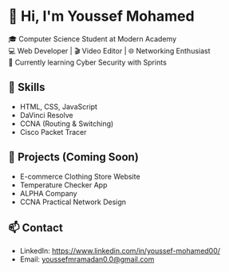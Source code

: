 # 👋 Hi, I'm Youssef Mohamed

🎓 Computer Science Student at Modern Academy  
💻 Web Developer | 🎬 Video Editor | 🌐 Networking Enthusiast  
🔐 Currently learning Cyber Security with Sprints

## 🚀 Skills
- HTML, CSS, JavaScript
- DaVinci Resolve
- CCNA (Routing & Switching)
- Cisco Packet Tracer

## 📁 Projects (Coming Soon)
- E-commerce Clothing Store Website
- Temperature Checker App
- ALPHA Company
- CCNA Practical Network Design

## 📫 Contact
- LinkedIn: https://www.linkedin.com/in/youssef-mohamed00/
- Email: youssefmramadan0.0@gmail.com
